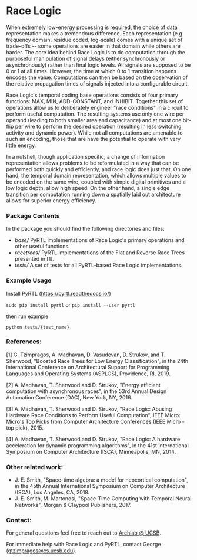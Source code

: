 # Race Logic

When extremely low-energy processing is required, the choice of data representation makes a tremendous difference. Each representation (e.g. frequency domain, residue coded, log-scale) comes with a unique set of trade-offs -- some operations are easier in that domain while others are harder. The core idea behind Race Logic is to do computation through the purposeful manipulation of signal delays (either synchronously or asynchronously) rather than final logic levels. All signals are supposed to be 0 or 1 at all times. However, the time at which 0 to 1 transition happens encodes the value. Computations can then be based on the observation of the relative propagation times of signals injected into a configurable circuit. 

Race Logic's temporal coding base operations consists of four primary functions: MAX, MIN, ADD-CONSTANT, and INHIBIT. Together this set of operations allow us to deliberately engineer "race conditions" in a circuit to perform useful computation. The resulting systems use only one wire per operand (leading to both smaller area and capacitance) and at most one bit-flip per wire to perform the desired operation (resulting in less switching activity and dynamic power). While not all computations are amenable to such an encoding, those that are have the potential to operate with very little energy. 

In a nutshell, though application specific, a change of information representation allows problems to be reformulated in a way that can be performed both quickly and efficiently, and race logic does just that. On one hand, the temporal domain representation, which allows multiple values to be encoded on the same wire, coupled with simple digital primitives and a low logic depth, allow high speed. On the other hand, a single edge transition per computation running down a spatially laid out architecture allows for superior energy efficiency.

### Package Contents

In the package you should find the following directories and files:
* *base/* PyRTL implementations of Race Logic's primary operations and other useful functions. 
* *racetrees/* PyRTL implementations of the Flat and Reverse Race Trees presented in [1].
* *tests/* A set of tests for all PyRTL-based Race Logic implementations.

### Example Usage

Install PyRTL (https://pyrtl.readthedocs.io/)

```sudo pip install pyrtl``` or ```pip install --user pyrtl```

then run example 

```python tests/{test_name}```

### References:

[1] G. Tzimpragos, A. Madhavan, D. Vasudevan, D. Strukov, and T. Sherwood, "Boosted Race Trees for Low Energy Classification", in the 24th International Conference on Architectural Support for Programming Languages and Operating Systems (ASPLOS), Providence, RI, 2019. 

[2] A. Madhavan, T. Sherwood and D. Strukov, "Energy efficient computation with asynchronous races", in the 53rd Annual Design Automation Conference (DAC), New York, NY, 2016.

[3] A. Madhavan, T. Sherwood and D. Strukov, "Race Logic: Abusing Hardware Race Conditions to Perform Useful Computation", IEEE Micro: Micro's Top Picks from Computer Architecture Conferences (IEEE Micro - top pick), 2015.

[4] A. Madhavan, T. Sherwood and D. Strukov, "Race Logic: A hardware acceleration for dynamic programming algorithms", in the 41st International Symposium on Computer Architecture (ISCA), Minneapolis, MN, 2014.

### Other related work:

- J. E. Smith, "Space-time algebra: a model for neocortical computation", in the 45th Annual International Symposium on Computer Architecture (ISCA), Los Angeles, CA, 2018.
- J. E. Smith, M. Martonosi, "Space-Time Computing with Temporal Neural Networks", Morgan & Claypool Publishers, 2017.


### Contact:

For general questions feel free to reach out to [Archlab @ UCSB](https://www.arch.cs.ucsb.edu/).

For immediate help with Race Logic and PyRTL, contact George (gtzimpragos@cs.ucsb.edu).
